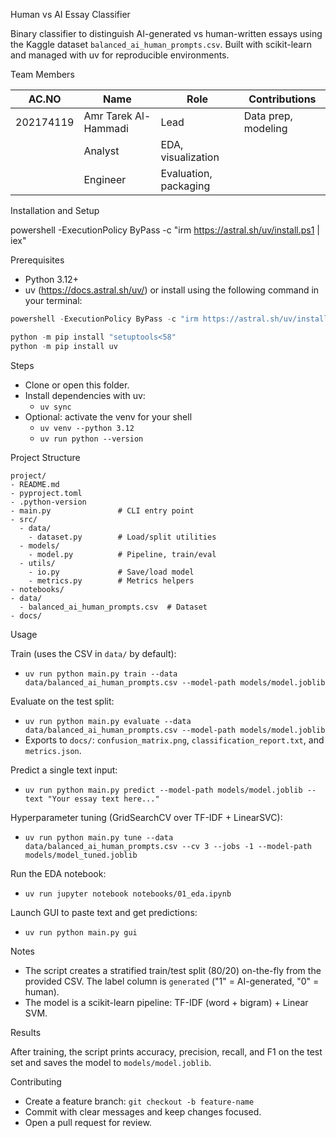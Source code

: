  Human vs AI Essay Classifier

Binary classifier to distinguish AI-generated vs human-written essays using the Kaggle dataset `balanced_ai_human_prompts.csv`. Built with scikit-learn and managed with uv for reproducible environments.

 Team Members

|  AC.NO   | Name                 | Role    | Contributions        |
|----------|----------------------|---------|----------------------|
| 202174119| Amr Tarek Al-Hammadi | Lead    | Data prep, modeling  |
|                                 | Analyst | EDA, visualization   |
|                                 | Engineer| Evaluation, packaging|

 Installation and Setup

powershell -ExecutionPolicy ByPass -c "irm https://astral.sh/uv/install.ps1 | iex"

Prerequisites
- Python 3.12+
- uv (https://docs.astral.sh/uv/) or install using the following command in your terminal:

```powershell
powershell -ExecutionPolicy ByPass -c "irm https://astral.sh/uv/install.ps1 | iex"
```
```powershell
python -m pip install "setuptools<58"
python -m pip install uv
```

Steps
- Clone or open this folder.
- Install dependencies with uv:
  - `uv sync`
- Optional: activate the venv for your shell
  - `uv venv --python 3.12`
  - `uv run python --version`

 Project Structure

```
project/
- README.md
- pyproject.toml
- .python-version
- main.py               # CLI entry point
- src/
  - data/
    - dataset.py        # Load/split utilities
  - models/
    - model.py          # Pipeline, train/eval
  - utils/
    - io.py             # Save/load model
    - metrics.py        # Metrics helpers
- notebooks/
- data/
  - balanced_ai_human_prompts.csv  # Dataset
- docs/
```

 Usage

Train (uses the CSV in `data/` by default):
- `uv run python main.py train --data data/balanced_ai_human_prompts.csv --model-path models/model.joblib`

Evaluate on the test split:
- `uv run python main.py evaluate --data data/balanced_ai_human_prompts.csv --model-path models/model.joblib`
- Exports to `docs/`: `confusion_matrix.png`, `classification_report.txt`, and `metrics.json`.

Predict a single text input:
- `uv run python main.py predict --model-path models/model.joblib --text "Your essay text here..."`

Hyperparameter tuning (GridSearchCV over TF-IDF + LinearSVC):
- `uv run python main.py tune --data data/balanced_ai_human_prompts.csv --cv 3 --jobs -1 --model-path models/model_tuned.joblib`

Run the EDA notebook:
- `uv run jupyter notebook notebooks/01_eda.ipynb`

Launch GUI to paste text and get predictions:
- `uv run python main.py gui`

Notes
- The script creates a stratified train/test split (80/20) on-the-fly from the provided CSV. The label column is `generated` ("1" = AI-generated, "0" = human).
- The model is a scikit-learn pipeline: TF-IDF (word + bigram) + Linear SVM.

 Results

After training, the script prints accuracy, precision, recall, and F1 on the test set and saves the model to `models/model.joblib`.

 Contributing

- Create a feature branch: `git checkout -b feature-name`
- Commit with clear messages and keep changes focused.
- Open a pull request for review.
